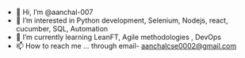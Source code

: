 - 👋 Hi, I’m @aanchal-007
- 👀 I’m interested in Python development, Selenium, Nodejs, react, cucumber, SQL, Automation
- 🌱 I’m currently learning LeanFT, Agile methodologies , DevOps
- 📫 How to reach me ... through email- aanchalcse0002@gmail.com

<!---
aanchal-007/aanchal-007 is a ✨ special ✨ repository because its `README.md` (this file) appears on your GitHub profile.
You can click the Preview link to take a look at your changes.
--->
